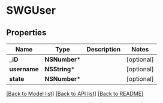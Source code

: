 # SWGUser

## Properties
Name | Type | Description | Notes
------------ | ------------- | ------------- | -------------
**_iD** | **NSNumber*** |  | [optional] 
**username** | **NSString*** |  | [optional] 
**state** | **NSNumber*** |  | [optional] 

[[Back to Model list]](../README.md#documentation-for-models) [[Back to API list]](../README.md#documentation-for-api-endpoints) [[Back to README]](../README.md)



